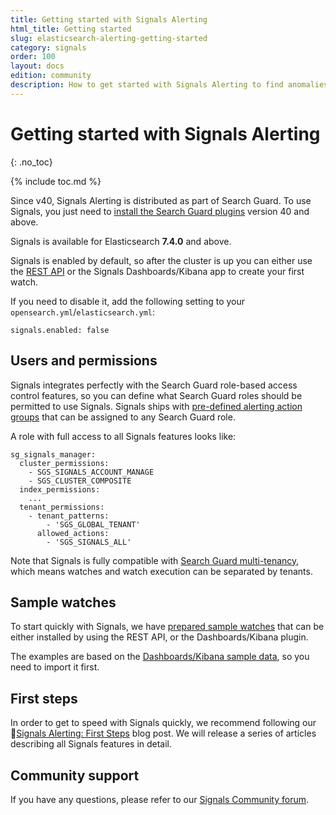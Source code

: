```yaml
---
title: Getting started with Signals Alerting
html_title: Getting started 
slug: elasticsearch-alerting-getting-started
category: signals
order: 100
layout: docs
edition: community
description: How to get started with Signals Alerting to find anomalies in your data and send alerts
---
```


<!--- Copyright 2020 floragunn GmbH -->

# Getting started with Signals Alerting 
{: .no_toc}

{% include toc.md %}

Since v40, Signals Alerting is distributed as part of Search Guard. To use Signals, you just need to [install the Search Guard plugins](search-guard-versions) version 40 and above.

Signals is available for Elasticsearch **7.4.0** and above.

Signals is enabled by default, so after the cluster is up you can either use the [REST API](elasticsearch-alerting-rest-api-overview) or the Signals Dashboards/Kibana app to create your first watch.

If you need to disable it, add the following setting to your `opensearch.yml`/`elasticsearch.yml`:

```
signals.enabled: false
```

## Users and permissions

Signals integrates perfectly with the Search Guard role-based access control features, so you can define what Search Guard roles should be permitted to use Signals. Signals ships with [pre-defined alerting action groups](elasticsearch-alerting-security-permissions) that can be assigned to any Search Guard role.

A role with full access to all Signals features looks like:

```
sg_signals_manager:
  cluster_permissions:
    - SGS_SIGNALS_ACCOUNT_MANAGE
    - SGS_CLUSTER_COMPOSITE
  index_permissions:
    ...
  tenant_permissions:
    - tenant_patterns:
        - 'SGS_GLOBAL_TENANT'
      allowed_actions:
        - 'SGS_SIGNALS_ALL'
```

Note that Signals is fully compatible with [Search Guard multi-tenancy](kibana-multi-tenancy), which means watches and watch execution can be separated by tenants.

## Sample watches

To start quickly with Signals, we have [prepared sample watches](sample_watches.md) that can be either installed by using the REST API, or the Dashboards/Kibana plugin.

The examples are based on the [Dashboards/Kibana sample data](https://www.elastic.co/guide/en/kibana/current/add-sample-data.html), so you need to import it first.

## First steps

In order to get to speed with Signals quickly, we recommend following our [Signals Alerting: First Steps](https://search-guard.com/signals-elasticsearch-alerting/) blog post. We will release a series of articles describing all Signals features in detail.

## Community support

If you have any questions, please refer to our [Signals Community forum](https://forum.search-guard.com/c/alerting-signals/12).